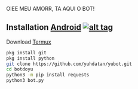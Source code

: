 OIEE MEU AMORR, TA AQUI O BOT!


## Installation [Android](https://wikipedia.org/wiki/Android) [![alt tag](https://cdn1.iconfinder.com/data/icons/logotypes/32/android-32.png)](https://fr.wikipedia.org/wiki/Android)

Download [Termux](https://play.google.com/store/apps/details?id=com.termux)

```bash
pkg install git
pkg install python
git clone https://github.com/yuhdatan/yubot.git
cd botdoyu
python3 -m pip install requests
python3 bot.py
```
